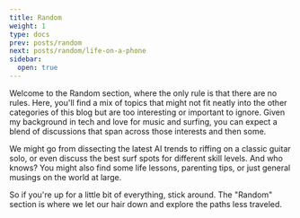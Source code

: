 ```yaml
---
title: Random
weight: 1
type: docs
prev: posts/random
next: posts/random/life-on-a-phone
sidebar:
  open: true
---
```


Welcome to the Random section, where the only rule is that there are no rules. Here, you'll find a mix of topics that might not fit neatly into the other categories of this blog but are too interesting or important to ignore. Given my background in tech and love for music and surfing, you can expect a blend of discussions that span across those interests and then some.

We might go from dissecting the latest AI trends to riffing on a classic guitar solo, or even discuss the best surf spots for different skill levels. And who knows? You might also find some life lessons, parenting tips, or just general musings on the world at large.

So if you're up for a little bit of everything, stick around. The "Random" section is where we let our hair down and explore the paths less traveled.